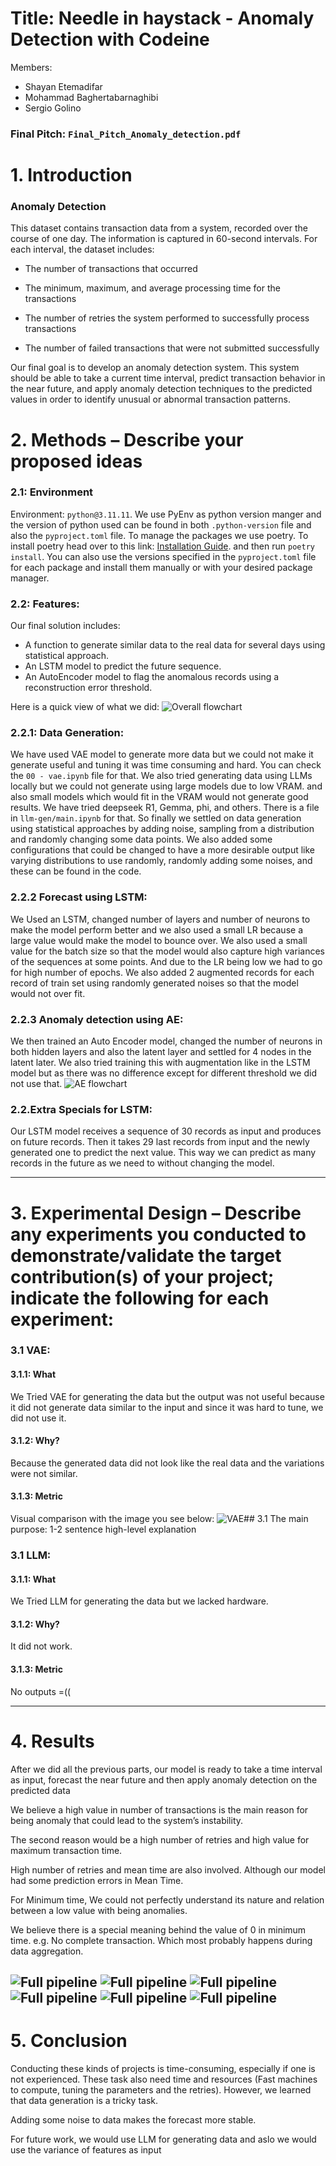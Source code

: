 # Title: Needle in haystack - Anomaly Detection with Codeine

Members:
- Shayan Etemadifar
- Mohammad Baghertabarnaghibi
- Sergio Golino 

### Final Pitch: `Final_Pitch_Anomaly_detection.pdf`

# 1. Introduction
### Anomaly Detection

This dataset contains transaction data from a system, recorded over the course of one day. The information is captured in 60-second intervals. For each interval, the dataset includes:

- The number of transactions that occurred

- The minimum, maximum, and average processing time for the transactions

- The number of retries the system performed to successfully process transactions

- The number of failed transactions that were not submitted successfully

Our final goal is to develop an anomaly detection system. This system should be able to take a current time interval, predict transaction behavior in the near future, and apply anomaly detection techniques to the predicted values in order to identify unusual or abnormal transaction patterns.

# 2. Methods – Describe your proposed ideas

### 2.1: Environment
Environment: `python@3.11.11`. We use PyEnv as python version manger and the version of python used can be found in both `.python-version` file and also the `pyproject.toml` file. To manage the packages we use poetry. To install poetry head over to this link: [Installation Guide](https://python-poetry.org/docs/#installation). and then run `poetry install`. You can also use the versions specified in the `pyproject.toml` file for each package and install them manually or with your desired package manager.

### 2.2: Features:
Our final solution includes:
- A function to generate similar data to the real data for several days using statistical approach.
- An LSTM model to predict the future sequence.
- An AutoEncoder model to flag the anomalous records using a reconstruction error threshold.

Here is a quick view of what we did:
![Overall flowchart](images/Flowcharts.overall.png)

### 2.2.1: Data Generation:
We have used VAE model to generate more data but we could not make it generate useful and tuning it was time consuming and hard. You can check the `00 - vae.ipynb` file for that.
We also tried generating data using LLMs locally but we could not generate using large models due to low VRAM. and also small models which would fit in the VRAM would not generate good results. We have tried deepseek R1, Gemma, phi, and others. There is a file in `llm-gen/main.ipynb` for that.
So finally we settled on data generation using statistical approaches by adding noise, sampling from a distribution and randomly changing some data points. We also added some configurations that could be changed to have a more desirable output like varying distributions to use randomly, randomly adding some noises, and these can be found in the code.

### 2.2.2 Forecast using LSTM:
We Used an LSTM, changed number of layers and number of neurons to make the model perform better and we also used a small LR because a large value would make the model to bounce over. We also used a small value for the batch size so that the model would also capture high variances of the sequences at some points. And due to the LR being low we had to go for high number of epochs.
We also added 2 augmented records for each record of train set using randomly generated noises so that the model would not over fit. 

### 2.2.3 Anomaly detection using AE:
We then trained an Auto Encoder model, changed the number of neurons in both hidden layers and also the latent layer and settled for 4 nodes in the latent later.
We also tried training this with augmentation like in the LSTM model but as there was no difference except for different threshold we did not use that.
![AE flowchart](images/Flowchart-AE.png)

### 2.2.Extra Specials for LSTM:
Our LSTM model receives a sequence of 30 records as input and produces on future records. Then it takes 29 last records from input and the newly generated one to predict the next value. This way we can predict as many records in the future as we need to without changing the model.



-------------

# 3. Experimental Design – Describe any experiments you conducted to demonstrate/validate the target contribution(s) of your project; indicate the following for each experiment: 
### 3.1 VAE:
#### 3.1.1: What
We Tried VAE for generating the data but the output was not useful because it did not generate data similar to the input and since it was hard to tune, we did not use it.
#### 3.1.2: Why?
Because the generated data did not look like the real data and the variations were not similar.
#### 3.1.3: Metric
Visual comparison with the image you see below:
![VAE](images/VAE-output.png)## 3.1 The main purpose: 1-2 sentence high-level explanation 

### 3.1 LLM:
#### 3.1.1: What
We Tried LLM for generating the data but we lacked hardware.
#### 3.1.2: Why?
It did not work.
#### 3.1.3: Metric
No outputs =((


-----------
# 4. Results

After we did all the previous parts, our model is ready to take a time interval as input, forecast the near future and then apply anomaly detection on the predicted data

We believe a high value in number of transactions is the main reason for being anomaly that could lead to the system’s instability.

The second reason would be a high number of retries and high value for maximum transaction time.

High number of retries and mean time are also involved. Although our model had some prediction errors in Mean Time.

For Minimum time, We could not perfectly understand its nature and relation between a low value with being anomalies.

We believe there is a special meaning behind the value of 0 in minimum time.
 e.g. No complete transaction. Which most probably happens during data aggregation.

 ![Full pipeline](images/10-anomaly-detection-showcase-real-data.png)
 ![Full pipeline](images/10.1-anomaly-detection-showcase-Num_Transactions-real-data.png)
 ![Full pipeline](images/10.2-anomaly-detection-showcase-Time_Min-real-data.png)
 ![Full pipeline](images/10.4-anomaly-detection-showcase-Mean_Time-real-data.png)
 ![Full pipeline](images/10.5-anomaly-detection-showcase-Num_Retries-real-data.png)
 ![Full pipeline](images/10.6-anomaly-detection-showcase-Num_Wrong_Transactions-real-data.png)
--------------
# 5. Conclusion

Conducting these kinds of projects is time-consuming, especially if one is not experienced.
These task also need time and resources (Fast machines to compute, tuning the parameters and the retries).
However, we learned that data generation is a tricky task.

Adding some noise to data makes the forecast more stable.

For future work, we would use LLM for generating data and aslo we would use the variance of features as input
